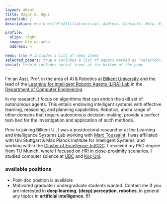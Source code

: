 ```yaml
---
layout: about
title: Ozgur S. Oguz
permalink: /
description: #<a href="#">Affiliations</a>. Address. Contacts. Moto. Etc.

profile:
  align: right
  image: bio_oz.webp
  address: >

news: true # includes a list of news items
selected_papers: true # includes a list of papers marked as "selected={true}"
social: true # includes social icons at the bottom of the page
---
```


I'm an Asst. Prof. in the area of AI & Robotics at [Bilkent University](https://w3.bilkent.edu.tr/bilkent/) and the lead of the [Learning for Intelligent Robotic Agents (LiRA) Lab](https://lira-lab.github.io) in the [Department of Computer Engineering](https://w3.cs.bilkent.edu.tr/).

In my research, I focus on algorithms that can enrich the skill set of autonomous agents. 
This entails endowing intelligent systems with effective learning, reasoning, and planning capabilities. <!-- , and manipulation .  -->
Robotics, and a range of other domains that require autonomous decision-making, provide a perfect test-bed for the investigation and application of such methods.
<!-- enable autonomous agent to  task and motion planning in robotics, and learning and reasoning for intelligent systems.  -->

Prior to joining Bilkent U., I was a postdoctoral researcher at the Learning and Intelligence Systems Lab working with [Marc Toussaint](https://www.user.tu-berlin.de//mtoussai//). I was affiliated with Uni Stuttgart & Max Planck Institute for Intelligent Systems, and working within the [Cluster of Excellence: IntCDC](https://www.intcdc.uni-stuttgart.de/). I received my PhD degree from [TU Munich](https://www.ei.tum.de/en/lsr/home/), where I focused on HRI in close-proximity scenarios. I studied computer science at [UBC](https://www.cs.ubc.ca/) and [Koç Uni](https://rml.ku.edu.tr/).

### available positions
- Post-doc position is available
- Motivated graduate / undergraduate students wanted. Contact me if you are interested in **deep learning**, **(deep) perception**, **robotics**, in general any topics in **artificial intelligence**. **!!!**
